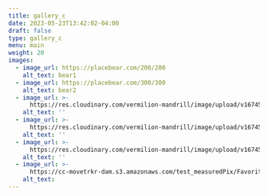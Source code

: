 ```yaml
---
title: gallery_c
date: 2023-05-23T13:42:02-04:00
draft: false
type: gallery_c
menu: main
weight: 20
images:
  - image_url: https://placebear.com/200/200
    alt_text: bear1
  - image_url: https://placebear.com/300/300
    alt_text: bear2
  - image_url: >-
      https://res.cloudinary.com/vermilion-mandrill/image/upload/v1674511017/lily.jpg
    alt_text: ''
  - image_url: >-
      https://res.cloudinary.com/vermilion-mandrill/image/upload/v1674509935/cld-sample-4.jpg
    alt_text: ''
  - image_url: >-
      https://res.cloudinary.com/vermilion-mandrill/image/upload/v1674509908/sample.jpg
    alt_text: ''
  - image_url: >-
      https://cc-movetrkr-dam.s3.amazonaws.com/test_measuredPix/Favorites-New%20Measures-01.jpg?AWSAccessKeyId=ASIAXCIQJD34X7UPG5LM&Signature=E6yLr1S4wsGer6QO6sMEfDQBY%2FE%3D&x-amz-security-token=IQoJb3JpZ2luX2VjEKP%2F%2F%2F%2F%2F%2F%2F%2F%2F%2FwEaCXVzLWVhc3QtMSJHMEUCIQD7idHDEY1is2Yqksg%2FvAc62bNew1z%2BIXMVBD0TJ5S2tgIgInqOZaXjROd7K3ghPRjV9RBjxNecu%2BSC5E%2FlExPyG%2Fgq%2BgIIXBACGgw0ODU5MDIzMjc1NDUiDAvKjpFC5AHrp8cOGirXAnLSEzuPRB2LL8wjw2K%2FopL4O6XgWAfc%2B7jIkQ7dBK%2F%2BpE9c%2BrdRe8UvphZjwGCz4jWNZi3EC2mXSswGQhioU0oqnRMSRpmlCZSTcBsDR634ApG3IrLrKm5qxpHiwHDQgGXzw6praUBp%2BFOT%2F7itb1uFK975%2FuqI040nQAmcau5JarfxSTJXLdUP6NPX92NGcxDXk7Ny1fsxHKEsgWCR4tFeuP9yS0VYP0FwDlsfcyRW3Il5UKefUS5E0nvYS2jDSrAxCUNIFVsjimZPm1S57Zn5a19TiWPIIaHnJUkaKslZRWgXXalyjqLU9xPfWCbJ%2FNXwTsu24oX7lzZx%2F0aaFh5G8g704ijNW7K%2FpSWiJ96ev4GnJZcanb8DdsWtzq6IjDCIjS61jw7XsYw%2BHVLris8f4KkCfUW6Jcr7zGTUz43v2vQnZq%2Frnmjrpzdqepr3fiowcZ8zuykw8ZKKtAY6ngEa4qPxp0pz1ilNMIrP1AAtlPN%2FICY6%2BQpb3LfnHJDaEf4mLqD9%2FFPvA6HWswP23ZmcnDM7lMhRZd7KHYeMUKQ82jzBWD%2FG8cZx9Ouqer2E4CQqT9tVPRbAuQ6Tg9mzjdqt9N5IrWibdJjKc5ITRyGGCTZf9yviGwU2oYaD2%2FH3AlpZMLhNv7wnT123snGkMnQE9TjD%2BTyEJdzAEqo6AQ%3D%3D&Expires=1719834497
    alt_text:
---
```

